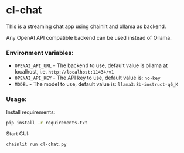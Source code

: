 # cl-chat

This is a streaming chat app using chainlit and ollama as backend. 

Any OpenAI API compatible backend can be used instead of Ollama.


### Environment variables:
* `OPENAI_API_URL` - The backend to use, default value is ollama at localhost, i.e. `http://localhost:11434/v1`
* `OPENAI_API_KEY` - The API key to use, default value is: `no-key`
* `MODEL` -  The model to use, default value is: `llama3:8b-instruct-q6_K`

### Usage:
Install requirements:
```bash
pip install -r requirements.txt
```

Start GUI:
```bash
chainlit run cl-chat.py
```